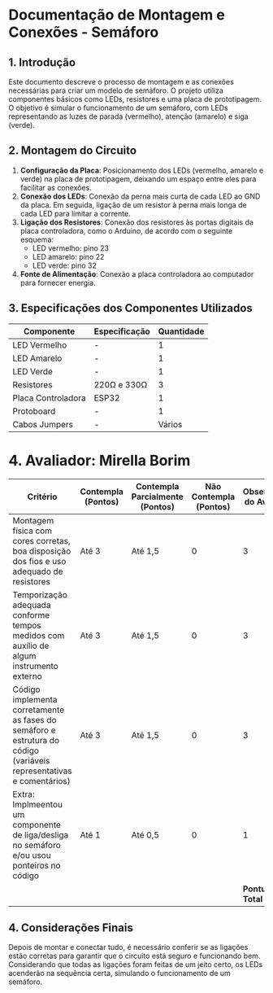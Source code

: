 # Documentação de Montagem e Conexões - Semáforo

## 1. Introdução
Este documento descreve o processo de montagem e as conexões necessárias para criar um modelo de semáforo. O projeto utiliza componentes básicos como LEDs, resistores e uma placa de prototipagem. O objetivo é simular o funcionamento de um semáforo, com LEDs representando as luzes de parada (vermelho), atenção (amarelo) e siga (verde).

## 2. Montagem do Circuito
1. **Configuração da Placa**: Posicionamento dos LEDs (vermelho, amarelo e verde) na placa de prototipagem, deixando um espaço entre eles para facilitar as conexões.
2. **Conexão dos LEDs**: Conexão da perna mais curta de cada LED ao GND da placa. Em seguida, ligação de um resistor à perna mais longa de cada LED para limitar a corrente.
3. **Ligação dos Resistores**: Conexão dos resistores às portas digitais da placa controladora, como o Arduino, de acordo com o seguinte esquema:
   - LED vermelho: pino 23
   - LED amarelo: pino 22
   - LED verde: pino 32
4. **Fonte de Alimentação**: Conexão a placa controladora ao computador para fornecer energia.

## 3. Especificações dos Componentes Utilizados

| Componente         | Especificação                  | Quantidade |
|--------------------|--------------------------------|------------|
| LED Vermelho       | -                 | 1          |
| LED Amarelo        | -                 | 1          |
| LED Verde          | -                 | 1          |
| Resistores         | 220Ω e 330Ω                         | 3          |
| Placa Controladora | ESP32        | 1          |
| Protoboard         | -                              | 1          |
| Cabos Jumpers      | -                              | Vários     |

# 4. Avaliador: Mirella Borim

| Critério                                                                                                 | Contempla (Pontos) | Contempla Parcialmente (Pontos) | Não Contempla (Pontos) | Observações do Avaliador |
|---------------------------------------------------------------------------------------------------------|--------------------|----------------------------------|--------------------------|---------------------------|
| Montagem física com cores corretas, boa disposição dos fios e uso adequado de resistores                | Até 3              | Até 1,5                            | 0                        |             3              |
| Temporização adequada conforme tempos medidos com auxílio de algum instrumento externo                  | Até 3              | Até 1,5                          | 0                        |        3                   |
| Código implementa corretamente as fases do semáforo e estrutura do código (variáveis representativas e comentários) | Até 3              | Até 1,5                          | 0                        |     3                       |
| Extra: Implmeentou um componente de liga/desliga no semáforo e/ou usou ponteiros no código | Até 1              |  Até 0,5                         | 0                        |       1                    |
|  |                                                             |  | |**Pontuação Total**|
## 4. Considerações Finais
Depois de montar e conectar tudo, é necessário conferir se as ligações estão corretas para garantir que o circuito está seguro e funcionando bem. Considerando que todas as ligações foram feitas de um jeito certo, os LEDs acenderão na sequência certa, simulando o funcionamento de um semáforo.